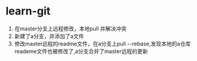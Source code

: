 # learn-git
1. 在master分支上远程修改，本地pull 并解决冲突
2. 新建了a分支，并添加了a文件
3. 修改master远程的readme文件，在a分支上pull --rebase,发现本地的a仓库reademe文件也被修改了,a分支合并了master远程的更新
